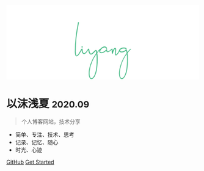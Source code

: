 <!-- _coverpage.md -->

![logo](images/liyang.png)

# 以沫浅夏 <small>2020.09</small>

> 个人博客网站，技术分享

- 简单、专注、技术、思考
- 记录、记忆、随心
- 时光、心迹

[GitHub](https://github.com/liyang-love/)
[Get Started](#首页)